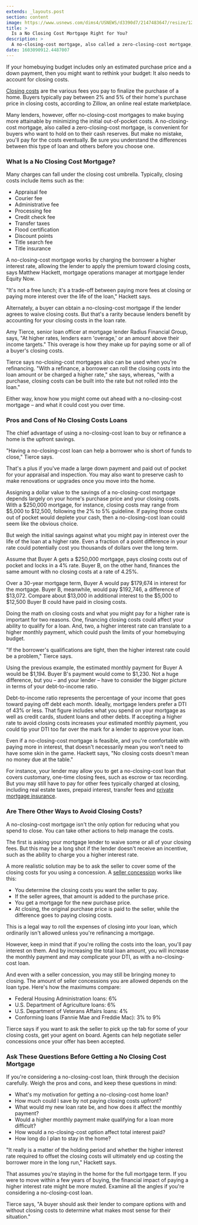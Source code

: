 ```yaml
--- 
extends: _layouts.post 
section: content 
image: https://www.usnews.com/dims4/USNEWS/d3390d7/2147483647/resize/1200x%3E/quality/85/?url=http%3A%2F%2Fmedia.beam.usnews.com%2F47%2F31%2Fde0e60fc46edb3e64bd4af953402%2F190510-upfrontcostmortgages-stock.jpg 
title: > 
  Is a No Closing Cost Mortgage Right for You? 
description: > 
  A no-closing-cost mortgage, also called a zero-closing-cost mortgage, is convenient for buyers who want to hold on to their cash reserves.Alternately, a buyer can obtain a no-closing-cost mortgage if the lender agrees to waive closing costs.Either way, know how you might come out ahead with a no-closing-cost mortgage – and what it could cost you over time.Assigning a dollar value to the savings of a no-closing-cost mortgage depends largely on your home's purchase price and your closing costs.At closing, the original purchase price is paid to the seller, while the difference goes to paying closing costs. 
date: 1603090912.4487007 
--- 
```

<div><p>If your homebuying budget includes only an estimated purchase price and a down payment, then you might want to rethink your budget: It also needs to account for closing costs. </p><p><a href="https://loans.usnews.com/what-are-closing-costs">Closing costs</a> are the various fees you pay to finalize the purchase of a home. Buyers typically pay between 2% and 5% of their home's purchase price in closing costs, according to Zillow, an online real estate marketplace.</p><p>Many lenders, however, offer no-closing-cost mortgages to make buying more attainable by minimizing the initial out-of-pocket costs. A no-closing-cost mortgage, also called a zero-closing-cost mortgage, is convenient for buyers who want to hold on to their cash reserves. But make no mistake, you'll pay for the costs eventually. Be sure you understand the differences between this type of loan and others before you choose one.</p><p size="5" class="Raw-slyvem-0 ftSHuE"><h3 class="heading-large">What Is a No Closing Cost Mortgage?</h3></p><p>Many charges can fall under the closing cost umbrella. Typically, closing costs include items such as the:</p><ul>
 <li>Appraisal fee</li>
 <li>Courier fee</li>
 <li>Administrative fee</li>
 <li>Processing fee</li>
 <li>Credit check fee</li>
 <li>Transfer taxes</li>
 <li>Flood certification</li>
 <li>Discount points</li>
 <li>Title search fee</li>
 <li>Title insurance</li>
</ul><p>A no-closing-cost mortgage works by charging the borrower a higher interest rate, allowing the lender to apply the premium toward closing costs, says Matthew Hackett, mortgage operations manager at mortgage lender Equity Now. </p><p>"It's not a free lunch; it's a trade-off between paying more fees at closing or paying more interest over the life of the loan," Hackett says.</p><p>Alternately, a buyer can obtain a no-closing-cost mortgage if the lender agrees to waive closing costs. But that's a rarity because lenders benefit by accounting for your closing costs in the loan rate.</p><p>Amy Tierce, senior loan officer at mortgage lender Radius Financial Group, says, "At higher rates, lenders earn 'overage,' or an amount above their income targets." This overage is how they make up for paying some or all of a buyer's closing costs.</p><p>Tierce says no-closing-cost mortgages also can be used when you're refinancing. "With a refinance, a borrower can roll the closing costs into the loan amount or be charged a higher rate," she says, whereas, "with a purchase, closing costs can be built into the rate but not rolled into the loan."</p><p>Either way, know how you might come out ahead with a no-closing-cost mortgage &#8211; and what it could cost you over time.<br></p><p size="5" class="Raw-slyvem-0 ftSHuE"><h3 class="heading-large">Pros and Cons of No Closing Costs Loans</h3></p><p>The chief advantage of using a no-closing-cost loan to buy or refinance a home is the upfront savings.</p><p>"Having a no-closing-cost loan can help a borrower who is short of funds to close," Tierce says.</p><p>That's a plus if you've made a large down payment and paid out of pocket for your appraisal and inspection. You may also want to preserve cash to make renovations or upgrades once you move into the home.</p><p>Assigning a dollar value to the savings of a no-closing-cost mortgage depends largely on your home's purchase price and your closing costs. With a $250,000 mortgage, for instance, closing costs may range from $5,000 to $12,500, following the 2% to 5% guideline. If paying those costs out of pocket would deplete your cash, then a no-closing-cost loan could seem like the obvious choice.</p><p>But weigh the initial savings against what you might pay in interest over the life of the loan at a higher rate. Even a fraction of a point difference in your rate could potentially cost you thousands of dollars over the long term.</p><p>Assume that Buyer A gets a $250,000 mortgage, pays closing costs out of pocket and locks in a 4% rate. Buyer B, on the other hand, finances the same amount with no closing costs at a rate of 4.25%.</p><p>Over a 30-year mortgage term, Buyer A would pay $179,674 in interest for the mortgage. Buyer B, meanwhile, would pay $192,746, a difference of $13,072. Compare about $13,000 in additional interest to the $5,000 to $12,500 Buyer B could have paid in closing costs.</p><p>Doing the math on closing costs and what you might pay for a higher rate is important for two reasons. One, financing closing costs could affect your ability to qualify for a loan. And, two, a higher interest rate can translate to a higher monthly payment, which could push the limits of your homebuying budget.</p><p>"If the borrower's qualifications are tight, then the higher interest rate could be a problem," Tierce says.</p><p>Using the previous example, the estimated monthly payment for Buyer A would be $1,194. Buyer B's payment would come to $1,230. Not a huge difference, but you &#8211; and your lender &#8211; have to consider the bigger picture in terms of your debt-to-income ratio.</p><p>Debt-to-income ratio represents the percentage of your income that goes toward paying off debt each month. Ideally, mortgage lenders prefer a DTI of 43% or less. That figure includes what you spend on your mortgage as well as credit cards, student loans and other debts. If accepting a higher rate to avoid closing costs increases your estimated monthly payment, you could tip your DTI too far over the mark for a lender to approve your loan.</p><p>Even if a no-closing-cost mortgage is feasible, and you're comfortable with paying more in interest, that doesn't necessarily mean you won't need to have some skin in the game. Hackett says, "No closing costs doesn't mean no money due at the table."</p><p>For instance, your lender may allow you to get a no-closing-cost loan that covers customary, one-time closing fees, such as escrow or tax recording. But you may still have to pay for other fees typically charged at closing, including real estate taxes, prepaid interest, transfer fees and <a href="https://loans.usnews.com/how-to-remove-pmi-from-your-loan">private mortgage insurance</a>.</p><p size="5" class="Raw-slyvem-0 ftSHuE"><h3 class="heading-large">Are There Other Ways to Avoid Closing Costs? </h3></p><p>A no-closing-cost mortgage isn't the only option for reducing what you spend to close. You can take other actions to help manage the costs.</p><p>The first is asking your mortgage lender to waive some or all of your closing fees. But this may be a long shot if the lender doesn't receive an incentive, such as the ability to charge you a higher interest rate.</p><p>A more realistic solution may be to ask the seller to cover some of the closing costs for you using a concession. A <a href="https://loans.usnews.com/how-do-seller-concessions-work">seller concession</a> works like this:</p><ul>
 <li>You determine the closing costs you want the seller to pay.</li>
 <li>If the seller agrees, that amount is added to the purchase price.</li>
 <li>You get a mortgage for the new purchase price.</li>
 <li>At closing, the original purchase price is paid to the seller, while the difference goes to paying closing costs.</li>
</ul><p>This is a legal way to roll the expenses of closing into your loan, which ordinarily isn't allowed unless you're refinancing a mortgage.</p><p>However, keep in mind that if you're rolling the costs into the loan, you'll pay interest on them. And by increasing the total loan amount, you will increase the monthly payment and may complicate your DTI, as with a no-closing-cost loan.</p><p>And even with a seller concession, you may still be bringing money to closing. The amount of seller concessions you are allowed depends on the loan type. Here's how the maximums compare:</p><ul>
 <li>Federal Housing Administration loans: 6%</li>
 <li>U.S. Department of Agriculture loans: 6%</li>
 <li>U.S. Department of Veterans Affairs loans: 4%</li>
 <li>Conforming loans (Fannie Mae and Freddie Mac): 3% to 9%</li>
</ul><p>Tierce says if you want to ask the seller to pick up the tab for some of your closing costs, get your agent on board. Agents can help negotiate seller concessions once your offer has been accepted.<br></p><p size="5" class="Raw-slyvem-0 ftSHuE"><h3 class="heading-large">Ask These Questions Before Getting a No Closing Cost Mortgage</h3></p><p>If you're considering a no-closing-cost loan, think through the decision carefully. Weigh the pros and cons, and keep these questions in mind:</p><ul>
 <li>What's my motivation for getting a no-closing-cost home loan?</li>
 <li>How much could I save by not paying closing costs upfront?</li>
 <li>What would my new loan rate be, and how does it affect the monthly payment?</li>
 <li>Would a higher monthly payment make qualifying for a loan more difficult?</li>
 <li>How would a no-closing-cost option affect total interest paid?</li>
 <li>How long do I plan to stay in the home?</li>
</ul><p>"It really is a matter of the holding period and whether the higher interest rate required to offset the closing costs will ultimately end up costing the borrower more in the long run," Hackett says.</p><p>That assumes you're staying in the home for the full mortgage term. If you were to move within a few years of buying, the financial impact of paying a higher interest rate might be more muted. Examine all the angles if you're considering a no-closing-cost loan.</p><p>Tierce says, "A buyer should ask their lender to compare options with and without closing costs to determine what makes most sense for their situation."<br></p></div>